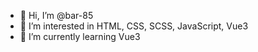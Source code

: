 - 👋 Hi, I’m @bar-85
- 👀 I’m interested in HTML, CSS, SCSS, JavaScript, Vue3
- 🌱 I’m currently learning Vue3

 

<!---
bar-85/bar-85 is a ✨ special ✨ repository because its `README.md` (this file) appears on your GitHub profile.
You can click the Preview link to take a look at your changes.
--->

